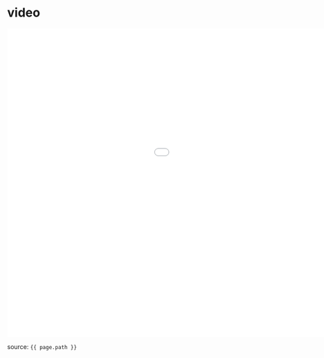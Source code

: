 
# video
<iframe width="1280" height="715" src="lineage.mp4" title="YouTube video player" frameborder="0" allow="accelerometer; autoplay; clipboard-write; encrypted-media; gyroscope; picture-in-picture" allowfullscreen></iframe>

source: `{{ page.path }}`
